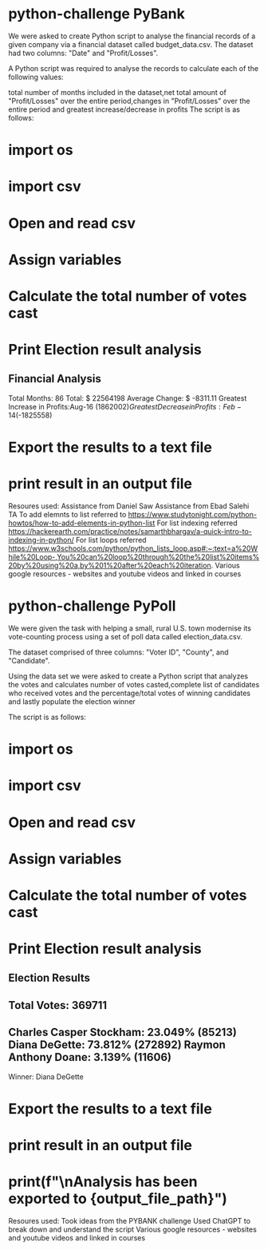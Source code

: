 # python-challenge PyBank
We were asked to create Python script to analyse the financial records of a given company via a financial dataset called budget_data.csv.
The dataset had two columns: "Date" and "Profit/Losses".

A Python script was required to analyse the records to calculate each of the following values:

total number of months included in the dataset,net total amount of "Profit/Losses" over the entire period,changes in "Profit/Losses" over the entire period and greatest increase/decrease in profits
The script is as follows:
# import os

# import csv
# Open and read csv


# Assign variables  


# Calculate the total number of votes cast

# Print Election result analysis

Financial Analysis
-----------------------------
Total Months: 86
Total: $ 22564198
Average Change: $ -8311.11
Greatest Increase in Profits:Aug-16 ($1862002)
Greatest Decrease in Profits:Feb-14 ($-1825558)

# Export the results to a text file

    
# print result in an output file

Resoures used:
Assistance from Daniel Saw
Assistance from Ebad Salehi TA
To add elemnts to list referred to https://www.studytonight.com/python-howtos/how-to-add-elements-in-python-list 
For list indexing referred https://hackerearth.com/practice/notes/samarthbhargav/a-quick-intro-to-indexing-in-python/
For list loops referred https://www.w3schools.com/python/python_lists_loop.asp#:~:text=a%20While%20Loop-,You%20can%20loop%20through%20the%20list%20items%20by%20using%20a,by%201%20after%20each%20iteration.
Various google resources - websites and youtube videos and linked in courses

# python-challenge PyPoll
We were given the task with helping a small, rural U.S. town modernise its vote-counting process using a set of poll data called election_data.csv.

The dataset comprised of three columns: "Voter ID", "County", and "Candidate". 
 
Using the data set we were asked to create a Python script that analyzes the votes and calculates number of votes casted,complete list of candidates who received votes and the percentage/total votes of winning candidates and lastly populate the election winner

The script is as follows:
# 
# import os

# import csv
# Open and read csv

# Assign variables  
    
# Calculate the total number of votes cast
       
# Print Election result analysis

Election Results
-----------------------------
Total Votes: 369711
-----------------------------
Charles Casper Stockham: 23.049% (85213) 
Diana DeGette: 73.812% (272892) 
Raymon Anthony Doane: 3.139% (11606) 
-----------------------------
Winner: Diana DeGette

# Export the results to a text file

# print result in an output file

    
# print(f"\nAnalysis has been exported to {output_file_path}")

Resoures used:
Took ideas from the PYBANK challenge
Used ChatGPT to break down and understand the script
Various google resources - websites and youtube videos and linked in courses
